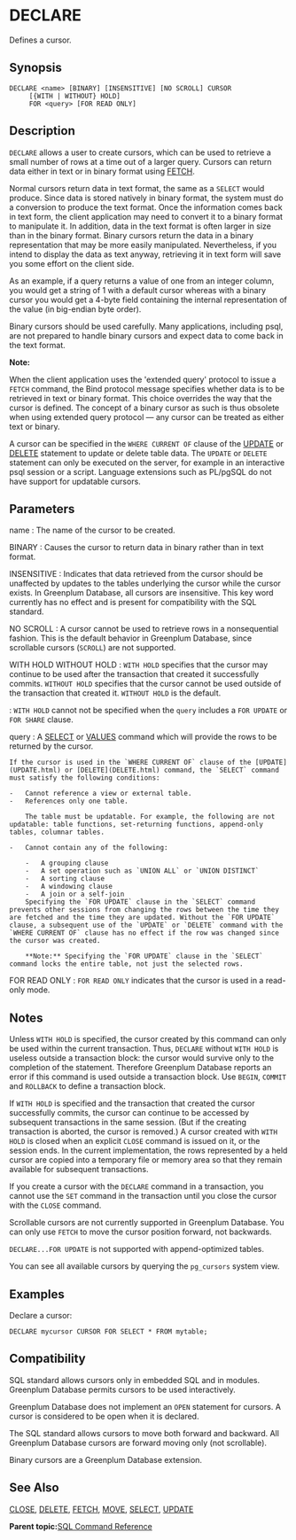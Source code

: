 # DECLARE 

Defines a cursor.

## Synopsis 

``` {#sql_command_synopsis}
DECLARE <name> [BINARY] [INSENSITIVE] [NO SCROLL] CURSOR 
     [{WITH | WITHOUT} HOLD] 
     FOR <query> [FOR READ ONLY]
```

## Description 

`DECLARE` allows a user to create cursors, which can be used to retrieve a small number of rows at a time out of a larger query. Cursors can return data either in text or in binary format using [FETCH](FETCH.html).

Normal cursors return data in text format, the same as a `SELECT` would produce. Since data is stored natively in binary format, the system must do a conversion to produce the text format. Once the information comes back in text form, the client application may need to convert it to a binary format to manipulate it. In addition, data in the text format is often larger in size than in the binary format. Binary cursors return the data in a binary representation that may be more easily manipulated. Nevertheless, if you intend to display the data as text anyway, retrieving it in text form will save you some effort on the client side.

As an example, if a query returns a value of one from an integer column, you would get a string of 1 with a default cursor whereas with a binary cursor you would get a 4-byte field containing the internal representation of the value \(in big-endian byte order\).

Binary cursors should be used carefully. Many applications, including psql, are not prepared to handle binary cursors and expect data to come back in the text format.

**Note:**

When the client application uses the 'extended query' protocol to issue a `FETCH` command, the Bind protocol message specifies whether data is to be retrieved in text or binary format. This choice overrides the way that the cursor is defined. The concept of a binary cursor as such is thus obsolete when using extended query protocol — any cursor can be treated as either text or binary.

A cursor can be specified in the `WHERE CURRENT OF` clause of the [UPDATE](UPDATE.html) or [DELETE](DELETE.html) statement to update or delete table data. The `UPDATE` or `DELETE` statement can only be executed on the server, for example in an interactive psql session or a script. Language extensions such as PL/pgSQL do not have support for updatable cursors.

## Parameters 

name
:   The name of the cursor to be created.

BINARY
:   Causes the cursor to return data in binary rather than in text format.

INSENSITIVE
:   Indicates that data retrieved from the cursor should be unaffected by updates to the tables underlying the cursor while the cursor exists. In Greenplum Database, all cursors are insensitive. This key word currently has no effect and is present for compatibility with the SQL standard.

NO SCROLL
:   A cursor cannot be used to retrieve rows in a nonsequential fashion. This is the default behavior in Greenplum Database, since scrollable cursors \(`SCROLL`\) are not supported.

WITH HOLD
WITHOUT HOLD
:   `WITH HOLD` specifies that the cursor may continue to be used after the transaction that created it successfully commits. `WITHOUT HOLD` specifies that the cursor cannot be used outside of the transaction that created it. `WITHOUT HOLD` is the default.

:   `WITH HOLD` cannot not be specified when the `query` includes a `FOR UPDATE` or `FOR SHARE` clause.

query
:   A [SELECT](SELECT.html) or [VALUES](VALUES.html) command which will provide the rows to be returned by the cursor.

    If the cursor is used in the `WHERE CURRENT OF` clause of the [UPDATE](UPDATE.html) or [DELETE](DELETE.html) command, the `SELECT` command must satisfy the following conditions:

    -   Cannot reference a view or external table.
    -   References only one table.

        The table must be updatable. For example, the following are not updatable: table functions, set-returning functions, append-only tables, columnar tables.

    -   Cannot contain any of the following:

        -   A grouping clause
        -   A set operation such as `UNION ALL` or `UNION DISTINCT`
        -   A sorting clause
        -   A windowing clause
        -   A join or a self-join
        Specifying the `FOR UPDATE` clause in the `SELECT` command prevents other sessions from changing the rows between the time they are fetched and the time they are updated. Without the `FOR UPDATE` clause, a subsequent use of the `UPDATE` or `DELETE` command with the `WHERE CURRENT OF` clause has no effect if the row was changed since the cursor was created.

        **Note:** Specifying the `FOR UPDATE` clause in the `SELECT` command locks the entire table, not just the selected rows.


FOR READ ONLY
:   `FOR READ ONLY` indicates that the cursor is used in a read-only mode.

## Notes 

Unless `WITH HOLD` is specified, the cursor created by this command can only be used within the current transaction. Thus, `DECLARE` without `WITH HOLD` is useless outside a transaction block: the cursor would survive only to the completion of the statement. Therefore Greenplum Database reports an error if this command is used outside a transaction block. Use `BEGIN`, `COMMIT` and `ROLLBACK` to define a transaction block.

If `WITH HOLD` is specified and the transaction that created the cursor successfully commits, the cursor can continue to be accessed by subsequent transactions in the same session. \(But if the creating transaction is aborted, the cursor is removed.\) A cursor created with `WITH HOLD` is closed when an explicit `CLOSE` command is issued on it, or the session ends. In the current implementation, the rows represented by a held cursor are copied into a temporary file or memory area so that they remain available for subsequent transactions.

If you create a cursor with the `DECLARE` command in a transaction, you cannot use the `SET` command in the transaction until you close the cursor with the `CLOSE` command.

Scrollable cursors are not currently supported in Greenplum Database. You can only use `FETCH` to move the cursor position forward, not backwards.

`DECLARE...FOR UPDATE` is not supported with append-optimized tables.

You can see all available cursors by querying the `pg_cursors` system view.

## Examples 

Declare a cursor:

```
DECLARE mycursor CURSOR FOR SELECT * FROM mytable;
```

## Compatibility 

SQL standard allows cursors only in embedded SQL and in modules. Greenplum Database permits cursors to be used interactively.

Greenplum Database does not implement an `OPEN` statement for cursors. A cursor is considered to be open when it is declared.

The SQL standard allows cursors to move both forward and backward. All Greenplum Database cursors are forward moving only \(not scrollable\).

Binary cursors are a Greenplum Database extension.

## See Also 

[CLOSE](CLOSE.html), [DELETE](DELETE.html), [FETCH](FETCH.html), [MOVE](MOVE.html), [SELECT](SELECT.html), [UPDATE](UPDATE.html)

**Parent topic:**[SQL Command Reference](../sql_commands/sql_ref.html)

